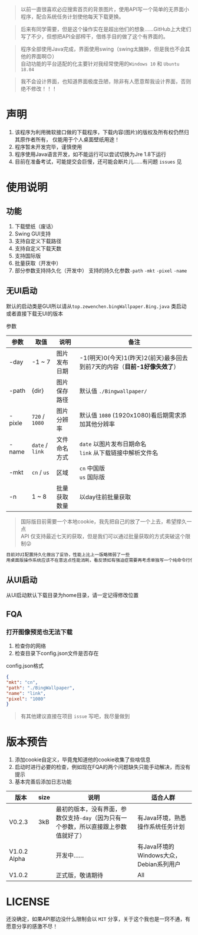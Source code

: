 >以前一直很喜欢必应搜索首页的背景图片，使用API写一个简单的无界面小程序，配合系统任务计划使他每天下载更换。  

>后来有同学需要，但是这个操作实在是超出他们的想象……GitHub上大佬们写了不少，但想把API全部榨干，借练手目的做了这个有界面的。  

>程序全部使用Java完成，界面使用swing（swing太臃肿，但是我也不会其他的界面啊🙃）  
自动功能的平台适配的化主要针对我经常使用的`Windows 10` 和 `Ubuntu 18.04`

>我不会设计界面，也知道界面极度丑陋，除非有人愿意帮我设计界面，否则绝不修改！！！


# 声明

1. 该程序为利用微软接口做的下载程序，下载内容(图片)的版权及所有权仍然归其原作者所有， 仅能用于个人桌面壁纸用途！
2. 程序暂未开发完毕，谨慎使用
3. 程序使用Java语言开发，如不能运行可以尝试切换为Jre 1.8下运行
4. 目前在准备考试，可能提交会巨慢，还可能会断片儿……有问题 `issues` 见

# 使用说明

## 功能

1. 下载壁纸（废话）
2. Swing GUI支持
3. 支持自定义下载路径
4. 支持自定义下载天数
5. 支持国际版
6. 批量获取（开发中）
7. 部分参数支持持久化（开发中）
支持的持久化参数`-path` `-mkt` `-pixel` `-name`

## 无UI启动
默认的启动类是GUI所以请从`top.zewenchen.bingWallpaper.Bing.java` 类启动  
或者直接下载无UI的版本

参数

参数|取值|说明|备注
-|-|-|-
-day|-1 ~ 7|图片发布日期|-1(明天)0(今天)1(昨天)2(前天)最多回去到前7天的内容（**目前-1好像失效了**）
-path|{dir}|图片保存路径 |默认值 `./Bingwallpaper/`
-pixle|`720` / `1080`|图片分辨率|默认值 `1080` (1920x1080)看后期需求添加其他分辨率
-name|`date` / `link`| 文件命名方式|`date` 以图片发布日期命名</br>`link` 从下载链接中解析文件名
-mkt|`cn` / `us`|区域|`cn` 中国版 </br>`us` 国际版
-n|1 ~ 8|批量获取数量|以day往前批量获取

>国际版目前需要一个本地cookie，我先把自己的放了一个上去，希望撑久一点  
>API 仅支持最近七天的获取，但是我们可以通过批量获取的方式突破这个限制😜

``` txt
目前对UI配置持久化做出了妥协，性能上比上一版略微弱了一些  
用桌面版操作系统应该不在意这点性能消耗，看反馈如有强迫症需要再考虑单独写一个纯命令行使用的
```

## 从UI启动

从UI启动默认下载目录为home目录，请一定记得修改位置

## FQA

### 打开图像预览也无法下载

1. 检查你的网络
2. 检查目录下config.json文件是否存在

config.json格式

``` json
{
"mkt": "cn",
"path": "./BingWallpaper",
"name": "link",
"pixel": "1080"
}
```

>有其他建议直接在项目 `issue` 写吧，我尽量做到

# 版本预告

1. 添加cookie自定义，毕竟鬼知道他的cookie收集了些啥信息
2. 启动时进行必要的检查，例如现在FQA的两个问题缺失只能手动解决，而没有提示
3. 基本完善后添加日志功能


版本|size|说明|适合人群
-|-|-|-
V0.2.3 | 3kB|最初的版本，没有界面，参数仅支持`-day`（因为只有一个参数，所以直接跟上参数值就好了）|有Java环境，熟悉操作系统任务计划
V1.0.2 Alpha||开发中……|有Java环境的Windows大众，Debian系列用户
V1.0.2||正式版，敬请期待|All

# LICENSE
还没确定，如果API那边没什么限制会以 `MIT` 分享，关于这个我也是一窍不通，有愿意分享的感激不尽！